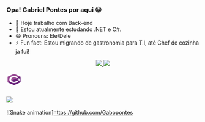 ### Opa! Gabriel Pontes por aqui 😀


- 🔭 Hoje trabalho com Back-end
- 🌱 Estou atualmente estudando .NET e C#.
- 😄 Pronouns: Ele/Dele
- ⚡ Fun fact: Estou migrando de gastronomia para T.I, até Chef de cozinha ja fui!


<div align="center">
  <a href="https://github.com/gabopontes">
  <img height="180em" src="https://github-readme-stats.vercel.app/api?username=gabopontes&show_icons=true&theme=dracula&include_all_commits=true&count_private=true"/>
  <img height="180em" src="https://github-readme-stats.vercel.app/api/top-langs/?username=gabopontes&layout=compact&langs_count=7&theme=dracula"/>
</div>

</div>
<div style="display: inline_block"><br>
  <img align="center" alt="Rafa-Csharp" height="30" width="40" src="https://raw.githubusercontent.com/devicons/devicon/master/icons/csharp/csharp-original.svg">
</div>
 
 ##
 
<div> 
  <a href="https://www.linkedin.com/in/gabriel-pontes-834270b2/" target="_blank"><img src="https://img.shields.io/badge/-LinkedIn-%230077B5?style=for-the-badge&logo=linkedin&logoColor=white" target="_blank"></a> 
 
  ![Snake animation]https://github.com/Gabopontes 
 
</div>
